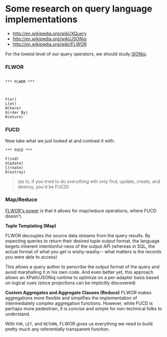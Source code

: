 # Some research on query language implementations

+ http://en.wikipedia.org/wiki/XQuery
+ http://en.wikipedia.org/wiki/JSONiq
+ http://en.wikipedia.org/wiki/FLWOR




For the lowest level of our query operators, we should study [jSONiq](http://en.wikipedia.org/wiki/JSONiq#Examples).


### FLWOR

```

*** FLWOR ***



F(or)
L(et)
W(here)
O(rder By)
R(eturn)
```


### FUCD

Now take what we just looked at and contrast it with:

```
*** FUCD ***

F(ind)
U(pdate)
C(reate)
D(estroy)
```

> (as in, if you tried to do _everything_ wth only find, update, create, and destroy, you'd be FUCD)



### Map/Reduce

[FLWOR's power](http://www.nonstopibiza.com/news_images/1252682465.jpg) is that it allows for map/reduce operations, where FUCD doesn't.

**Tuple Templating (Map)**

FLWOR decouples the source data streams from the query results.  By expecting queries to return their desired tuple output format, the language begets inherent intentionful-ness of the output API (whereas in SQL, the actual format of what you get is wishy-washy-- what matters is the records you were able to access)

This allows a query author to perscribe the output format of the query and avoid marshalling it in his own code.  And even better yet, this approach allows an XPath/JSONiq runtime to optimize on a per-adapter basis based on logical cues (since projections can be implicitly discovered)

**Custom Aggregates and Aggregate Clauses (Reduce)**
FLWOR makes aggregations more flexible and simplifies the implementation of intermediately complex aggregation functions.  However, while FUCD is perhaps more pedestrian, it is concise and simple for non-technical folks to understand.

With `FOR`, `LET`, and `RETURN`, FLWOR gives us everything we need to build pretty much any referentially transparent function.
